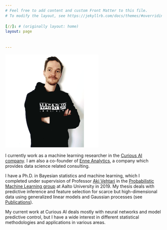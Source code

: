 ```yaml
---
# Feel free to add content and custom Front Matter to this file.
# To modify the layout, see https://jekyllrb.com/docs/themes/#overriding-theme-defaults

[//]: # (originally layout: home)
layout: page


---
```


<img src="pics/pic1.jpeg" alt="Juho Piironen" width="300"/>



I currently work as a machine learning researcher in the [Curious AI company](https://thecuriousaicompany.com/). I am also a co-founder of [Enne Analytics](https://www.enneanalytics.com/), a company which provides data science related consulting.

I have a Ph.D. in Bayesian statistics and machine learning, which I completed under supervision of Professor [Aki Vehtari](http://users.aalto.fi/~ave/) in the [Probabilistic Machine Learning group](http://research.cs.aalto.fi/pml) at Aalto University in 2019. My thesis deals with predictive inference and feature selection for scarce but high-dimensional data using generalized linear models and Gaussian processes (see [Publications](/publications/)).

My current work at Curious AI deals mostly with neural networks and model predictive control, but I have a wide interest in different statistical methodologies and applications in various areas. 



